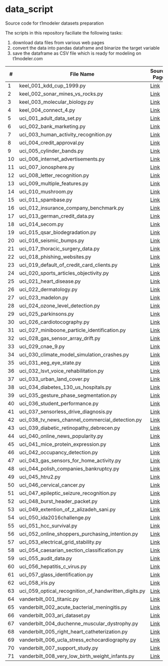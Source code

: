 # data_script
Source code for t1modeler datasets preparation

The scripts in this repository faciliate the following tasks:
1. download data files from various web pages
2. convert the data into pandas dataframe and binarize the target variable
3. save the dataframe as CSV file which is ready for modeling on t1modeler.com

| #  | File Name | Source Page |
|----|-----------|-------------|
| 1  | keel_001_kdd_cup_1999.py | [Link](https://sci2s.ugr.es/keel/dataset.php?cod=196) |
| 2  | keel_002_sonar_mines_vs_rocks.py | [Link](https://sci2s.ugr.es/keel/dataset.php?cod=85) |
| 3  | keel_003_molecular_biology.py | [Link](https://sci2s.ugr.es/keel/dataset.php?cod=181) |
| 4  | keel_004_connect_4.py | [Link](https://sci2s.ugr.es/keel/dataset.php?cod=193) |
| 5  | uci_001_adult_data_set.py | [Link](https://archive.ics.uci.edu/ml/datasets/Adult) |
| 6  | uci_002_bank_marketing.py | [Link](https://archive.ics.uci.edu/ml/datasets/Bank+Marketing) |
| 7  | uci_003_human_activity_recognition.py | [Link](https://archive.ics.uci.edu/ml/datasets/Human+Activity+Recognition+Using+Smartphones) |
| 8  | uci_004_credit_approval.py | [Link](https://archive.ics.uci.edu/ml/datasets/Credit+Approval) |
| 9  | uci_005_cylinder_bands.py | [Link](https://archive.ics.uci.edu/ml/datasets/Cylinder+Bands) |
| 10 | uci_006_internet_advertisements.py | [Link](https://archive.ics.uci.edu/ml/datasets/Internet+Advertisements) |
| 11 | uci_007_ionosphere.py | [Link](https://archive.ics.uci.edu/ml/datasets/Ionosphere) |
| 12 | uci_008_letter_recognition.py | [Link](https://archive.ics.uci.edu/ml/datasets/Letter+Recognition) |
| 13 | uci_009_multiple_features.py | [Link](https://archive.ics.uci.edu/ml/datasets/Multiple+Features) |
| 14 | uci_010_mushroom.py | [Link](https://archive.ics.uci.edu/ml/datasets/Mushroom) |
| 15 | uci_011_spambase.py | [Link](https://archive.ics.uci.edu/ml/datasets/Spambase) |
| 16 | uci_012_insurance_company_benchmark.py | [Link](https://archive.ics.uci.edu/ml/datasets/Insurance+Company+Benchmark+%28COIL+2000%29) |
| 17 | uci_013_german_credit_data.py | [Link](https://archive.ics.uci.edu/ml/datasets/Statlog+%28German+Credit+Data%29) |
| 18 | uci_014_secom.py | [Link](https://archive.ics.uci.edu/ml/datasets/SECOM) |
| 19 | uci_015_qsar_biodegradation.py | [Link](https://archive.ics.uci.edu/ml/datasets/QSAR+biodegradation) |
| 20 | uci_016_seismic_bumps.py | [Link](https://archive.ics.uci.edu/ml/datasets/seismic-bumps) |
| 21 | uci_017_thoracic_surgery_data.py | [Link](https://archive.ics.uci.edu/ml/datasets/Thoracic+Surgery+Data) |
| 22 | uci_018_phishing_websites.py | [Link](https://archive.ics.uci.edu/ml/datasets/Phishing+Websites) |
| 23 | uci_019_default_of_credit_card_clients.py | [Link](https://archive.ics.uci.edu/ml/datasets/default+of+credit+card+clients) |
| 24 | uci_020_sports_articles_objectivity.py | [Link](https://archive.ics.uci.edu/ml/datasets/Sports+articles+for+objectivity+analysis) |
| 25 | uci_021_heart_disease.py | [Link](https://archive.ics.uci.edu/ml/datasets/Heart+Disease) |
| 26 | uci_022_dermatology.py | [Link](https://archive.ics.uci.edu/ml/datasets/Dermatology) |
| 27 | uci_023_madelon.py | [Link](https://archive.ics.uci.edu/ml/datasets/Madelon) |
| 28 | uci_024_ozone_level_detection.py | [Link](https://archive.ics.uci.edu/ml/datasets/Ozone+Level+Detection) |
| 29 | uci_025_parkinsons.py | [Link](https://archive.ics.uci.edu/ml/datasets/Parkinsons) |
| 30 | uci_026_cardiotocography.py | [Link](https://archive.ics.uci.edu/ml/datasets/Cardiotocography) |
| 31 | uci_027_miniboone_particle_identification.py | [Link](https://archive.ics.uci.edu/ml/datasets/MiniBooNE+particle+identification) |
| 32 | uci_028_gas_sensor_array_drift.py | [Link](https://archive.ics.uci.edu/ml/datasets/Gas+Sensor+Array+Drift+Dataset) |
| 33 | uci_029_cnae_9.py | [Link](https://archive.ics.uci.edu/ml/datasets/CNAE-9) |
| 34 | uci_030_climate_model_simulation_crashes.py | [Link](https://archive.ics.uci.edu/ml/datasets/Climate+Model+Simulation+Crashes) |
| 35 | uci_031_eeg_eye_state.py | [Link](https://archive.ics.uci.edu/ml/datasets/EEG+Eye+State) |
| 36 | uci_032_lsvt_voice_rehabilitation.py | [Link](https://archive.ics.uci.edu/ml/datasets/LSVT+Voice+Rehabilitation) |
| 37 | uci_033_urban_land_cover.py | [Link](https://archive.ics.uci.edu/ml/datasets/Urban+Land+Cover) |
| 38 | uci_034_diabetes_130_us_hospitals.py | [Link](https://archive.ics.uci.edu/ml/datasets/Diabetes+130-US+hospitals+for+years+1999-2008) |
| 39 | uci_035_gesture_phase_segmentation.py | [Link](https://archive.ics.uci.edu/ml/datasets/Gesture+Phase+Segmentation) |
| 40 | uci_036_student_performance.py | [Link](https://archive.ics.uci.edu/ml/datasets/Student+Performance) |
| 41 | uci_037_sensorless_drive_diagnosis.py | [Link](https://archive.ics.uci.edu/ml/datasets/Dataset+for+Sensorless+Drive+Diagnosis) |
| 42 | uci_038_tv_news_channel_commercial_detection.py | [Link](https://archive.ics.uci.edu/ml/datasets/TV+News+Channel+Commercial+Detection+Dataset) |
| 43 | uci_039_diabetic_retinopathy_debrecen.py | [Link](https://archive.ics.uci.edu/ml/datasets/Diabetic+Retinopathy+Debrecen+Data+Set) |
| 44 | uci_040_online_news_popularity.py | [Link](https://archive.ics.uci.edu/ml/datasets/Online+News+Popularity) |
| 45 | uci_041_mice_protein_expression.py | [Link](https://archive.ics.uci.edu/ml/datasets/Mice+Protein+Expression) |
| 46 | uci_042_occupancy_detection.py | [Link](https://archive.ics.uci.edu/ml/datasets/Occupancy+Detection+) |
| 47 | uci_043_gas_sensors_for_home_activity.py | [Link](https://archive.ics.uci.edu/ml/datasets/Gas+sensors+for+home+activity+monitoring) |
| 48 | uci_044_polish_companies_bankruptcy.py | [Link](https://archive.ics.uci.edu/ml/datasets/Polish+companies+bankruptcy+data) |
| 49 | uci_045_htru2.py | [Link](https://archive.ics.uci.edu/ml/datasets/HTRU2) |
| 50 | uci_046_cervical_cancer.py | [Link](https://archive.ics.uci.edu/ml/datasets/Cervical+cancer+%28Risk+Factors%29) |
| 51 | uci_047_epileptic_seizure_recognition.py | [Link](https://archive.ics.uci.edu/ml/datasets/Epileptic+Seizure+Recognition) |
| 52 | uci_048_burst_header_packet.py | [Link](https://archive.ics.uci.edu/ml/datasets/Burst+Header+Packet+%28BHP%29+flooding+attack+on+Optical+Burst+Switching+%28OBS%29+Network) |
| 53 | uci_049_extention_of_z_alizadeh_sani.py | [Link](https://archive.ics.uci.edu/ml/datasets/extention+of+Z-Alizadeh+sani+dataset) |
| 54 | uci_050_ida2016challenge.py | [Link](https://archive.ics.uci.edu/ml/datasets/IDA2016Challenge) |
| 55 | uci_051_hcc_survival.py | [Link](https://archive.ics.uci.edu/ml/datasets/HCC+Survival) |
| 56 | uci_052_online_shoppers_purchasing_intention.py | [Link](https://archive.ics.uci.edu/ml/datasets/Online+Shoppers+Purchasing+Intention+Dataset) |
| 57 | uci_053_electrical_grid_stability.py | [Link](https://archive.ics.uci.edu/ml/datasets/Electrical+Grid+Stability+Simulated+Data+) |
| 58 | uci_054_caesarian_section_classification.py | [Link](https://archive.ics.uci.edu/ml/datasets/Caesarian+Section+Classification+Dataset) |
| 59 | uci_055_audit_data.py | [Link](https://archive.ics.uci.edu/ml/datasets/Audit+Data) |
| 60 | uci_056_hepatitis_c_virus.py | [Link](https://archive.ics.uci.edu/ml/datasets/Hepatitis+C+Virus+%28HCV%29+for+Egyptian+patients) |
| 61 | uci_057_glass_identification.py | [Link](https://archive.ics.uci.edu/ml/datasets/glass+identification) |
| 62 | uci_058_iris.py | [Link](https://archive.ics.uci.edu/ml/datasets/iris) |
| 63 | uci_059_optical_recognition_of_handwritten_digits.py | [Link](http://archive.ics.uci.edu/ml/datasets/optical+recognition+of+handwritten+digits) |
| 64 | vanderbilt_001_titanic.py | [Link](http://biostat.mc.vanderbilt.edu/wiki/pub/Main/DataSets/titanic.html) |
| 65 | vanderbilt_002_acute_bacterial_meningitis.py | [Link](http://biostat.mc.vanderbilt.edu/wiki/pub/Main/DataSets/abm.html) |
| 66 | vanderbilt_003_ari_dataset.py | [Link](http://biostat.mc.vanderbilt.edu/wiki/bin/view/Main/AriDescription) |
| 67 | vanderbilt_004_duchenne_muscular_dystrophy.py | [Link](http://biostat.mc.vanderbilt.edu/wiki/pub/Main/DataSets/dmd.html) |
| 68 | vanderbilt_005_right_heart_catheterization.py | [Link](http://biostat.mc.vanderbilt.edu/wiki/pub/Main/DataSets/rhc.html) |
| 69 | vanderbilt_006_ucla_stress_echocardiography.py | [Link](http://biostat.mc.vanderbilt.edu/wiki/pub/Main/DataSets/stressEcho.html) |
| 70 | vanderbilt_007_support_study.py | [Link](http://biostat.mc.vanderbilt.edu/wiki/Main/SupportDesc) |
| 71 | vanderbilt_008_very_low_birth_weight_infants.py | [Link](http://biostat.mc.vanderbilt.edu/wiki/pub/Main/DataSets/vlbw.html) |
